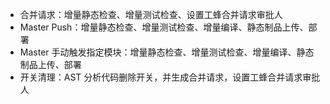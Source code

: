 - 合并请求：增量静态检查、增量测试检查、设置工蜂合并请求审批人
- Master Push：增量静态检查、增量测试检查、增量编译、静态制品上传、部署
- Master 手动触发指定模块：增量静态检查、增量测试检查、增量编译、静态制品上传、部署
- 开关清理：AST 分析代码删除开关，并生成合并请求，设置工蜂合并请求审批人
